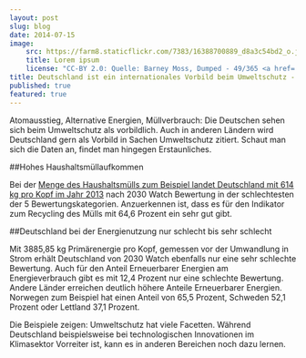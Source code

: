 ```yaml
---
layout: post
slug: blog
date: 2014-07-15
image: 
    src: https://farm8.staticflickr.com/7383/16388700889_d8a3c54bd2_o.jpg
    title: Lorem ipsum
    license: "CC-BY 2.0: Quelle: Barney Moss, Dumped - 49/365 <a href='https://www.flickr.com/photos/barneymoss/16388700889/in/photolist-qYdnNr-uDJKgH-h4hWQj-oMgVfU-TWzkf-548uSM-4Wz68q-oKyv8e-vmto3A-aoKVLp-o5ZVV8-7W7NWG-8C5HZD-ihDg7k-989dEq-9865Kx-989cCE-9864Jn-9864cc-nXfXrb-9867Et-9867mc-989e9w-7jWq7b-nqKtmK-dSxBY8-uvQHUL-hqH4e-6bS2rs-8sJotc-eimq14-7RUN4Q-6EBb4V-npSi4K-yT2nj3-owvEjw-boaszJ-AffwJx-4qGRGq-7JXRz4-9LDxaa-8u2y1L-dJM2YB-y5xmX-uEkCpz-97tLPy-oXiyfG-zxsLKC-7LCTH3-5LqWHN'>Flickr</a>"
title: Deutschland ist ein internationales Vorbild beim Umweltschutz - falsch!
published: true
featured: true
---
```

Atomausstieg, Alternative Energien, Müllverbrauch: Die Deutschen sehen sich beim Umweltschutz als vorbildlich. Auch in anderen Ländern wird Deutschland gern als Vorbild in Sachen Umweltschutz zitiert. Schaut man sich die Daten an, findet man hingegen Erstaunliches.

##Hohes Haushaltsmüllaufkommen
 
Bei der [Menge des Haushaltsmülls zum Beispiel landet Deutschland mit 614 kg pro Kopf im Jahr 2013](https://2030-watch.de/monitoring/) nach 2030 Watch Bewertung in der schlechtesten der 5 Bewertungskategorien. Anzuerkennen ist, dass es für den Indikator zum Recycling des Mülls mit 64,6 Prozent ein sehr gut gibt.

##Deutschland bei der Energienutzung nur schlecht bis sehr schlecht

Mit 3885,85 kg Primärenergie pro Kopf, gemessen vor der Umwandlung in Strom erhält Deutschland von 2030 Watch ebenfalls nur eine sehr schlechte Bewertung. Auch für den Anteil Erneuerbarer Energien am Energieverbrauch gibt es mit 12,4 Prozent nur eine schlechte Bewertung. Andere Länder erreichen deutlich höhere Anteile Erneuerbarer Energien. Norwegen zum Beispiel hat einen Anteil von 65,5 Prozent, Schweden 52,1 Prozent oder Lettland 37,1 Prozent.

Die Beispiele zeigen: Umweltschutz hat viele Facetten. Während Deutschland beispielsweise bei technologischen Innovationen im Klimasektor Vorreiter ist, kann es in anderen Bereichen noch dazu lernen. 
